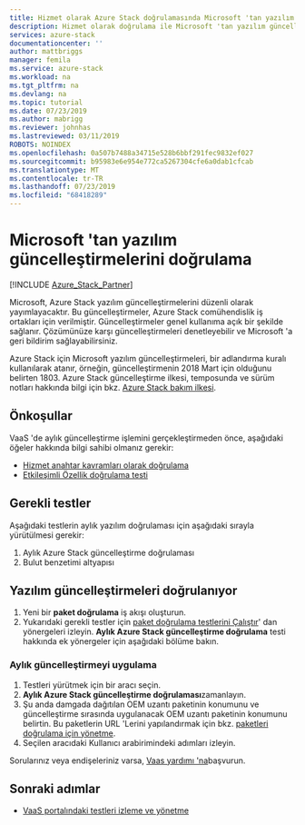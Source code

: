 ```yaml
---
title: Hizmet olarak Azure Stack doğrulamasında Microsoft 'tan yazılım güncelleştirmelerini doğrulama | Microsoft Docs
description: Hizmet olarak doğrulama ile Microsoft 'tan yazılım güncelleştirmelerini doğrulamayı öğrenin.
services: azure-stack
documentationcenter: ''
author: mattbriggs
manager: femila
ms.service: azure-stack
ms.workload: na
ms.tgt_pltfrm: na
ms.devlang: na
ms.topic: tutorial
ms.date: 07/23/2019
ms.author: mabrigg
ms.reviewer: johnhas
ms.lastreviewed: 03/11/2019
ROBOTS: NOINDEX
ms.openlocfilehash: 0a507b7488a34715e528b6bbf291fec9832ef027
ms.sourcegitcommit: b95983e6e954e772ca5267304cfe6a0dab1cfcab
ms.translationtype: MT
ms.contentlocale: tr-TR
ms.lasthandoff: 07/23/2019
ms.locfileid: "68418289"
---
```

# <a name="validate-software-updates-from-microsoft"></a>Microsoft 'tan yazılım güncelleştirmelerini doğrulama

[!INCLUDE [Azure_Stack_Partner](./includes/azure-stack-partner-appliesto.md)]

Microsoft, Azure Stack yazılım güncelleştirmelerini düzenli olarak yayımlayacaktır. Bu güncelleştirmeler, Azure Stack comühendislik iş ortakları için verilmiştir. Güncelleştirmeler genel kullanıma açık bir şekilde sağlanır. Çözümünüze karşı güncelleştirmeleri denetleyebilir ve Microsoft 'a geri bildirim sağlayabilirsiniz.

Azure Stack için Microsoft yazılım güncelleştirmeleri, bir adlandırma kuralı kullanılarak atanır, örneğin, güncelleştirmenin 2018 Mart için olduğunu belirten 1803. Azure Stack güncelleştirme ilkesi, temposunda ve sürüm notları hakkında bilgi için bkz. [Azure Stack bakım ilkesi](../operator/azure-stack-servicing-policy.md).

## <a name="prerequisites"></a>Önkoşullar

VaaS 'de aylık güncelleştirme işlemini gerçekleştirmeden önce, aşağıdaki öğeler hakkında bilgi sahibi olmanız gerekir:

- [Hizmet anahtar kavramları olarak doğrulama](azure-stack-vaas-key-concepts.md)
- [Etkileşimli Özellik doğrulama testi](azure-stack-vaas-interactive-feature-verification.md)

## <a name="required-tests"></a>Gerekli testler

Aşağıdaki testlerin aylık yazılım doğrulaması için aşağıdaki sırayla yürütülmesi gerekir:

1. Aylık Azure Stack güncelleştirme doğrulaması
2. Bulut benzetimi altyapısı

## <a name="validating-software-updates"></a>Yazılım güncelleştirmeleri doğrulanıyor

1. Yeni bir **paket doğrulama** iş akışı oluşturun.
1. Yukarıdaki gerekli testler için [paket doğrulama testlerini Çalıştır](azure-stack-vaas-validate-oem-package.md#run-package-validation-tests)' dan yönergeleri izleyin. **Aylık Azure Stack güncelleştirme doğrulama** testi hakkında ek yönergeler için aşağıdaki bölüme bakın.

### <a name="apply-the-monthly-update"></a>Aylık güncelleştirmeyi uygulama

1. Testleri yürütmek için bir aracı seçin.
1. **Aylık Azure Stack güncelleştirme doğrulaması**zamanlayın.
1. Şu anda damgada dağıtılan OEM uzantı paketinin konumunu ve güncelleştirme sırasında uygulanacak OEM uzantı paketinin konumunu belirtin. Bu paketlerin URL 'Lerini yapılandırmak için bkz. [paketleri doğrulama için yönetme](azure-stack-vaas-validate-oem-package.md#managing-packages-for-validation).
1. Seçilen aracıdaki Kullanıcı arabirimindeki adımları izleyin.

Sorularınız veya endişeleriniz varsa, [Vaas yardımı 'na](mailto:vaashelp@microsoft.com)başvurun.

## <a name="next-steps"></a>Sonraki adımlar

- [VaaS portalındaki testleri izleme ve yönetme](azure-stack-vaas-monitor-test.md)